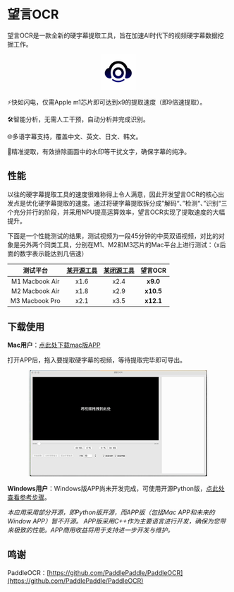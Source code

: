 <!-- 简体中文 | [English](README.en.md) -->


# 望言OCR

望言OCR是一款全新的硬字幕提取工具，旨在加速AI时代下的视频硬字幕数据挖掘工作。

<div align="center">
  <img src="docs/AppIcon_512pt.png" style="max-height: 80px;max-width: 80px;">
</div>

⚡️快如闪电，仅需Apple m1芯片即可达到x9的提取速度（即9倍速提取）。

🛠️智能分析，无需人工干预，自动分析并完成识别。

🌐多语字幕支持，覆盖中文、英文、日文、韩文。

🎯精准提取，有效排除画面中的水印等干扰文字，确保字幕的纯净。


## 性能
以往的硬字幕提取工具的速度很难称得上令人满意，因此开发望言OCR的核心出发点是优化硬字幕提取的速度。通过将硬字幕提取拆分成”解码“、”检测“、”识别“三个充分并行的阶段，并采用NPU提高运算效率，望言OCR实现了提取速度的大幅提升。

下面是一个性能测试的结果，测试视频为一段45分钟的中英双语视频，对比的对象是另外两个同类工具，分别在M1、M2和M3芯片的Mac平台上进行测试：（x后面的数字表示能达到几倍速）

| 测试平台 | [某开源工具](https://github.com/YaoFANGUK/video-subtitle-extractor) | [某闭源工具](https://apps.apple.com/cn/app/%E9%9B%A8%E4%BC%9E%E8%A7%86%E9%A2%91%E5%AD%97%E5%B9%95%E6%8F%90%E5%8F%96-%E9%9F%B3%E9%A2%91-%E5%BD%95%E9%9F%B3-%E8%A7%86%E9%A2%91%E8%BD%AC%E6%96%87%E5%AD%97%E7%A1%AC%E5%AD%97%E5%B9%95%E6%8F%90%E5%8F%96/id1639976304?mt=12) | **望言OCR** |
| :------: | :------: | :------:  | :------: |
| M1 Macbook Air | x1.6 | x2.4  | **x9.0** |
| M2 Macbook Air | x1.8 | x2.9  | **x10.5** |
| M3 Macbook Pro | x2.1 | x3.5  | **x12.1** |

## 下载使用

**Mac用户**：[点此处下载mac版APP](https://github.com/nhjydywd/SubtitleOCR/releases/tag/v1.1#:~:text=subocr_macos_v1.1.zip)

打开APP后，拖入要提取硬字幕的视频，等待提取完毕即可导出。
<div style="text-align: center;">
  <img src="docs/mac_demo.gif" style="max-height: 300px;">
</div>

**Windows用户**：Windows版APP尚未开发完成，可使用开源Python版，[点此处查看参考步骤](README.python.md)。

*本应用采用部分开源，即Python版开源，而APP版（包括Mac APP和未来的Window APP）暂不开源。*
*APP版采用C++作为主要语言进行开发，确保为您带来极致的性能。APP商用收益将用于支持进一步开发与维护。*









## 鸣谢
PaddleOCR：[https://github.com/PaddlePaddle/PaddleOCR](https://github.com/PaddlePaddle/PaddleOCR)
